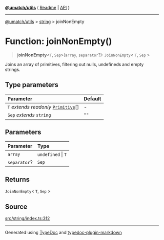 [**@umatch/utils**](../../README.md) ( [Readme](../../README.md) \| [API](../../API.md) )

---

[@umatch/utils](../../API.md) > [string](../README.md) > joinNonEmpty

# Function: joinNonEmpty()

> **joinNonEmpty**\<`T`, `Sep`\>(`array`, `separator`?): `JoinNonEmpty`\< `T`, `Sep` \>

Joins an array of primitives, filtering out nulls, undefineds and empty strings.

## Type parameters

| Parameter                                                                                  | Default |
| :----------------------------------------------------------------------------------------- | :------ |
| `T` _extends_ _readonly_ [`Primitive`](../../index/type-aliases/type-alias.Primitive.md)[] | -       |
| `Sep` _extends_ `string`                                                                   | `""`    |

## Parameters

| Parameter    | Type               |
| :----------- | :----------------- |
| `array`      | `undefined` \| `T` |
| `separator`? | `Sep`              |

## Returns

`JoinNonEmpty`\< `T`, `Sep` \>

## Source

[src/string/index.ts:312](https://github.com/umatch-oficial/utils/blob/51f6213/src/string/index.ts#L312)

---

Generated using [TypeDoc](https://typedoc.org/) and [typedoc-plugin-markdown](https://www.npmjs.com/package/typedoc-plugin-markdown)
